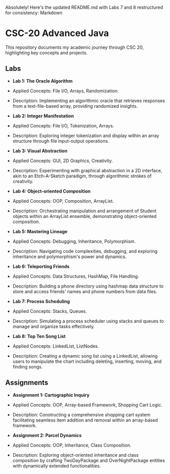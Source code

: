 Absolutely! Here's the updated README.md with Labs 7 and  8 restructured for consistency:
Markdown

# CSC-20 Advanced Java

This repository documents my academic journey through CSC 20, highlighting key concepts and projects.

## Labs

- **Lab 1: The Oracle Algorithm**
 - Applied Concepts: File I/O, Arrays, Randomization.
 - Description: Implementing an algorithmic oracle that retrieves responses from a text-file-based array, providing randomized insights.

- **Lab 2: Integer Manifestation**
 - Applied Concepts: File I/O, Tokenization, Arrays.
 - Description: Exploring integer tokenization and display within an array structure through file input-output operations.

- **Lab 3: Visual Abstraction**
 - Applied Concepts: GUI, 2D Graphics, Creativity.
 - Description: Experimenting with graphical abstraction in a 2D interface, akin to an Etch-A-Sketch paradigm, through algorithmic strokes of creativity.

- **Lab 4: Object-oriented Composition**
 - Applied Concepts: OOP, Composition, ArrayList.
 - Description: Orchestrating manipulation and arrangement of Student objects within an ArrayList ensemble, demonstrating object-oriented composition.

- **Lab 5: Mastering Lineage**
 - Applied Concepts: Debugging, Inheritance, Polymorphism.
 - Description: Navigating code complexities, debugging, and exploring inheritance and polymorphism's power and dynamics.

- **Lab 6: Teleporting Friends**
 - Applied Concepts: Data Structures, HashMap, File Handling.
 - Description: Building a phone directory using hashmap data structure to store and access friends' names and phone numbers from data files.

- **Lab 7: Process Scheduling**
 - Applied Concepts: Stacks, Queues.
 - Description: Simulating a process scheduler using stacks and queues to manage and organize tasks effectively.

- **Lab 8: Top Ten Song List**
 - Applied Concepts: LinkedList, ListNodes.
 - Description: Creating a dynamic song list using a LinkedList, allowing users to manipulate the chart including deleting, inserting, moving, and finding songs.

## Assignments

- **Assignment 1: Cartographic Inquiry**
 - Applied Concepts: OOP, Array-based Framework, Shopping Cart Logic.
 - Description: Constructing a comprehensive shopping cart system facilitating seamless item addition and removal within an array-based framework.

- **Assignment 2: Parcel Dynamics**
 - Applied Concepts: OOP, Inheritance, Class Composition.
 - Description: Exploring object-oriented inheritance and class composition by crafting TwoDayPackage and OverNightPackage entities with dynamically extended functionalities. 
